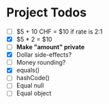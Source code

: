 # Project Todos

* [ ] $5 + 10 CHF = $10 if rate is 2:1
* [x] $5 * 2 = $10
* [ ] **Make "amount" private**
* [x] Dollar side-effects?
* [ ] Money rounding?
* [x] equals()
* [ ] hashCode()
* [ ] Equal null
* [ ] Equal object